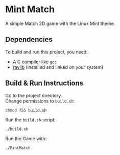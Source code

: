 # Mint Match

A simple Match 2D game with the Linux Mint theme.

## Dependencies

To build and run this project, you need:

- A C compiler like `gcc`
- [raylib](https://www.raylib.com/) (installed and linked on your system)

## Build & Run Instructions
Go to the project directory.  
Change permissions to `build.sh`:

    chmod 755 build.sh

Run the `build.sh` script:
      
    ./build.sh

Run the Game with:

    ./MintMatch
    
     
